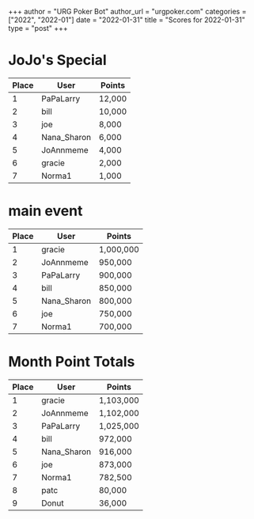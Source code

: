 +++
author = "URG Poker Bot"
author_url = "urgpoker.com"
categories = ["2022", "2022-01"]
date = "2022-01-31"
title = "Scores for 2022-01-31"
type = "post"
+++
# JoJo's Special

| Place | User | Points |
|-------|------|--------|
| 1 | PaPaLarry | 12,000 |
| 2 | bill | 10,000 |
| 3 | joe | 8,000 |
| 4 | Nana_Sharon | 6,000 |
| 5 | JoAnnmeme | 4,000 |
| 6 | gracie | 2,000 |
| 7 | Norma1 | 1,000 |

# main event

| Place | User | Points |
|-------|------|--------|
| 1 | gracie | 1,000,000 |
| 2 | JoAnnmeme | 950,000 |
| 3 | PaPaLarry | 900,000 |
| 4 | bill | 850,000 |
| 5 | Nana_Sharon | 800,000 |
| 6 | joe | 750,000 |
| 7 | Norma1 | 700,000 |

# Month Point Totals

| Place | User | Points |
|-------|------|--------|
| 1 | gracie | 1,103,000 |
| 2 | JoAnnmeme | 1,102,000 |
| 3 | PaPaLarry | 1,025,000 |
| 4 | bill | 972,000 |
| 5 | Nana_Sharon | 916,000 |
| 6 | joe | 873,000 |
| 7 | Norma1 | 782,500 |
| 8 | patc | 80,000 |
| 9 | Donut | 36,000 |
